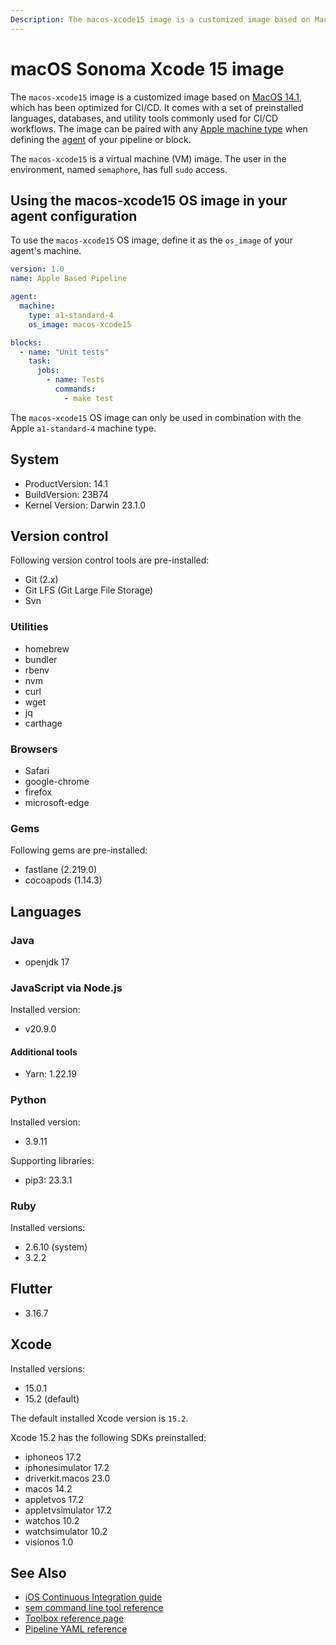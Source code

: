 ```yaml
---
Description: The macos-xcode15 image is a customized image based on MacOS 14.1, which has been optimized for CI/CD. This guide shows you how to use it.
---
```


# macOS Sonoma Xcode 15 image


The `macos-xcode15` image is a customized image based on [MacOS 14.1][sonoma-release-notes],
which has been optimized for CI/CD. It comes with a set of preinstalled languages, databases,
and utility tools commonly used for CI/CD workflows. The image can be paired
with any [Apple machine type][machine-types] when defining the [agent][agent]
of your pipeline or block.

The `macos-xcode15` is a virtual machine (VM) image. The user in the environment,
named `semaphore`, has full `sudo` access.

## Using the macos-xcode15 OS image in your agent configuration

To use the `macos-xcode15` OS image, define it as the `os_image` of your agent's
machine.

``` yaml
version: 1.0
name: Apple Based Pipeline

agent:
  machine:
    type: a1-standard-4
    os_image: macos-xcode15

blocks:
  - name: "Unit tests"
    task:
      jobs:
        - name: Tests
          commands:
            - make test
```

The `macos-xcode15` OS image can only be used in combination with the Apple 
`a1-standard-4` machine type.

## System

- ProductVersion: 14.1
- BuildVersion: 23B74
- Kernel Version: Darwin 23.1.0

## Version control

Following version control tools are pre-installed:

- Git (2.x)
- Git LFS (Git Large File Storage)
- Svn

### Utilities

- homebrew
- bundler
- rbenv
- nvm
- curl
- wget
- jq
- carthage

### Browsers

- Safari
- google-chrome
- firefox
- microsoft-edge

### Gems

Following gems are pre-installed:

- fastlane (2.219.0)
- cocoapods (1.14.3)

## Languages

### Java

- openjdk 17

### JavaScript via Node.js

Installed version:

- v20.9.0

#### Additional tools

- Yarn: 1.22.19

### Python

Installed version:

- 3.9.11

Supporting libraries:

- pip3: 23.3.1

### Ruby

Installed versions:

- 2.6.10 (system)
- 3.2.2

## Flutter

- 3.16.7

## Xcode

Installed versions:

- 15.0.1
- 15.2 (default)

The default installed Xcode version is `15.2`.


Xcode 15.2 has the following SDKs preinstalled:

- iphoneos 17.2
- iphonesimulator 17.2
- driverkit.macos 23.0
- macos 14.2
- appletvos 17.2
- appletvsimulator 17.2
- watchos 10.2
- watchsimulator 10.2
- visionos 1.0


## See Also

- [iOS Continuous Integration guide][ios-guide]
- [sem command line tool reference](https://docs.semaphoreci.com/reference/sem-command-line-tool/)
- [Toolbox reference page](https://docs.semaphoreci.com/reference/toolbox-reference/)
- [Pipeline YAML reference](https://docs.semaphoreci.com/reference/pipeline-yaml-reference/)

[sonoma-release-notes]: https://developer.apple.com/documentation/macos-release-notes/macos-14_1-release-notes
[machine-types]: https://docs.semaphoreci.com/ci-cd-environment/machine-types/
[beta-form]: https://semaphoreci.com/product/ios
[agent]: https://docs.semaphoreci.com/reference/pipeline-yaml-reference/#agent
[ios-guide]: https://docs.semaphoreci.com/examples/ios-continuous-integration-with-xcode/
